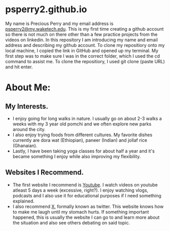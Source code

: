 # psperry2.github.io
My name is Precious Perry and my email address is psperry2@my.waketech.edu.
This is my first time creating a github account so there is not much on there other than a few practice projects from the videos on linkedin.
In this repository I am introducing my name and email address and describing my github account.
To clone my repositiory onto my local machine, I copied the link in GitHub and opened up my terminal. My first step was to make sure I was in the correct folder, which I used the cd command to assist me. To clone the repositiory, I used git clone (paste URL) and hit enter.

# About Me:
## My Interests.
* I enjoy going for long walks in nature. I usually go on about 2-3 walks a weeks with my 3 year old pomchi and we often explore new parks around the city.
* I also enjoy trying foods from different cultures. My favorite dishes currently are dora wat (Ethiopian), paneer (Indian) and jollaf rice (Ghanaian). 
* Lastly, I have been taking yoga classes for about half a year and it's became something I enjoy while also improving my flexibility.
## Websites I Recommend.
* The first website I recommend is [Youtube](https://www.youtube.com). I watch videos on youtube atleast 5 days a week (excessive, right?). I enjoy watching vlogs, podcasts and I also use it for educational purposes if I need something explained. 
* I also recommend [X](https://x.com), formally known as twitter. This website knows how to make me laugh until my stomach hurts. If something important happened, this is usually the website I can go to and learn more about the situation and also see others debating on said topic.